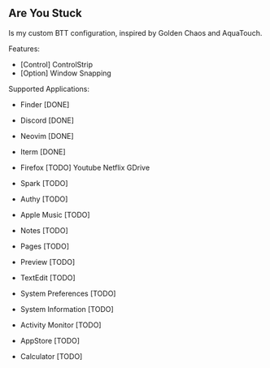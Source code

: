 ## Are You Stuck

Is my custom BTT configuration, inspired by Golden Chaos and AquaTouch.

Features:

- [Control] ControlStrip
- [Option] Window Snapping

Supported Applications:

- Finder [DONE]
- Discord [DONE]
- Neovim [DONE]
- Iterm [DONE]

- Firefox [TODO]
    Youtube
    Netflix
    GDrive
- Spark [TODO]
- Authy [TODO]
- Apple Music [TODO]
- Notes [TODO]
- Pages [TODO]
- Preview [TODO]
- TextEdit [TODO]
- System Preferences [TODO]
- System Information [TODO]
- Activity Monitor [TODO]
- AppStore [TODO]
- Calculator [TODO]
